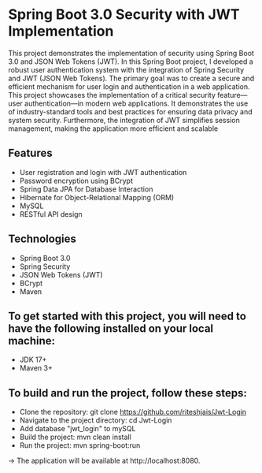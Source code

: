 # Spring Boot 3.0 Security with JWT Implementation
This project demonstrates the implementation of security using Spring Boot 3.0 and JSON Web Tokens (JWT). 
In this Spring Boot project, I developed a robust user authentication system with the integration of Spring Security and JWT (JSON Web Tokens). The primary goal was to create a secure and efficient mechanism for user login and authentication in a web application.
This project showcases the implementation of a critical security feature—user authentication—in modern web applications. It demonstrates the use of industry-standard tools and best practices for ensuring data privacy and system security. Furthermore, the integration of JWT simplifies session management, making the application more efficient and scalable

 ## Features

- User registration and login with JWT authentication
- Password encryption using BCrypt
- Spring Data JPA for Database Interaction
- Hibernate for Object-Relational Mapping (ORM)
- MySQL
- RESTful API design

## Technologies

- Spring Boot 3.0
- Spring Security
- JSON Web Tokens (JWT)
- BCrypt
- Maven
  
## To get started with this project, you will need to have the following installed on your local machine:

- JDK 17+
- Maven 3+

## To build and run the project, follow these steps:

- Clone the repository: git clone https://github.com/riteshjais/Jwt-Login
- Navigate to the project directory: cd Jwt-Login
- Add database "jwt_login" to mySQL
- Build the project: mvn clean install
- Run the project: mvn spring-boot:run

-> The application will be available at http://localhost:8080.

